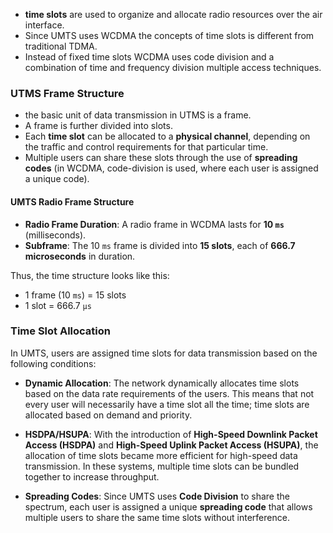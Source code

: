 - **time slots** are used to organize and allocate radio resources over the air interface.
- Since UMTS uses WCDMA the concepts of time slots is different from traditional TDMA.
- Instead of fixed time slots WCDMA uses code division and a combination of time and frequency division multiple access techniques.

### **UTMS Frame Structure**

- the basic unit of data transmission in UTMS is a frame.
- A frame is further divided into slots.
- Each **time slot** can be allocated to a **physical channel**, depending on the traffic and control requirements for that particular time.
- Multiple users can share these slots through the use of **spreading codes** (in WCDMA, code-division is used, where each user is assigned a unique code).
#### **UMTS Radio Frame Structure**

- **Radio Frame Duration**: A radio frame in WCDMA lasts for **10 `ms`** (milliseconds).
- **Subframe**: The 10 `ms` frame is divided into **15 slots**, each of **666.7 microseconds** in duration.

Thus, the time structure looks like this:
- 1 frame (10 `ms`) = 15 slots
- 1 slot = 666.7 `µs`

### **Time Slot Allocation**

In UMTS, users are assigned time slots for data transmission based on the following conditions:

- **Dynamic Allocation**: The network dynamically allocates time slots based on the data rate requirements of the users. This means that not every user will necessarily have a time slot all the time; time slots are allocated based on demand and priority.

- **HSDPA/HSUPA**: With the introduction of **High-Speed Downlink Packet Access (HSDPA)** and **High-Speed Uplink Packet Access (HSUPA)**, the allocation of time slots became more efficient for high-speed data transmission. In these systems, multiple time slots can be bundled together to increase throughput.

- **Spreading Codes**: Since UMTS uses **Code Division** to share the spectrum, each user is assigned a unique **spreading code** that allows multiple users to share the same time slots without interference.
